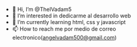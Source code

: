 - 👋 Hi, I’m @ThelVadam5
- 👀 I’m interested in  dedicarme al desarrollo web 
- 🌱 I’m currently learning  html, css y javascript
- 📫 How to reach me  por medio de correo electronico(angelvadam500@gmail.com)
<!---
ThelVadam5/ThelVadam5 is a ✨ special ✨ repository because its `README.md` (this file) appears on your GitHub profile.
You can click the Preview link to take a look at your changes.
--->
